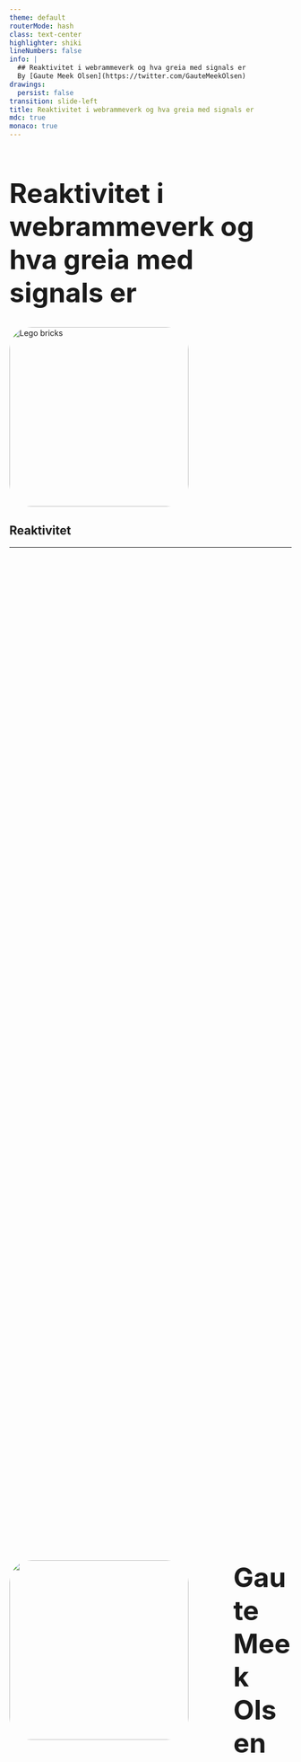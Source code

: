 ```yaml
---
theme: default
routerMode: hash
class: text-center
highlighter: shiki
lineNumbers: false
info: |
  ## Reaktivitet i webrammeverk og hva greia med signals er
  By [Gaute Meek Olsen](https://twitter.com/GauteMeekOlsen)
drawings:
  persist: false
transition: slide-left
title: Reaktivitet i webrammeverk og hva greia med signals er
mdc: true
monaco: true
---
```


<h1 class="translate-y-30px">Reaktivitet i webrammeverk og hva greia med signals er</h1>

<img src="/bricks.svg" alt="Lego bricks" class="scale-70 translate-y-30px">

<h2 class="scale-80 translate-x--228px translate-y--190px c-black">Reaktivitet</h2>

---

<div class="row">
  <img src="/gaute.jpg">
  <div class="column">
    <h1>Gaute Meek Olsen</h1>
    <Capra/>
  </div>
</div>

<style>
.row{
  display: flex;
  justify-content: center;
  align-items: center;
  height: 100%;
  gap: 5rem;
}

.column{
  display: flex;
  flex-direction: column;
  justify-content: center;
}

img{
  height: 320px;
  border-radius: 40px;
}

h1{
  font-size: 3rem;
}
</style>

---

# Regneark

<SpreadSheet />

---
src: ./pages/signals.md
---
---
transition: fade
---

# Reaktivitet tabell

|                                            | <logos-react class="text-5xl"/> | <logos-svelte-icon class="text-5xl svelte"/> | <logos-vue class="text-5xl"/> | <logos-solidjs-icon class="text-5xl"/>   | <logos-preact class="text-5xl"/>   | <logos-qwik-icon class="text-5xl"/>   | <logos-angular-icon class="text-5xl"/>   | <logos-svelte-icon class="text-5xl svelte"/> |
| ------------------------------------------ | ------------------------------- | -------------------------------------------- | ----------------------------- | ---------------------------------------- | ---------------------------------- | ------------------------------------- | ---------------------------------------- | -------------------------------------------- |
| mutable vs immutable API                   |                                 |                                              |                               |                                          |                                    |                                       |                                          |                                              |
| State er alltid i sync                     |                                 |                                              |                               |                                          |                                    |                                       |                                          |                                              |
| Re-render                                  |                                 |                                              |                               |                                          |                                    |                                       |                                          |                                              |
| Fungerer utenfor komponenten               |                                 |                                              |                               |                                          |                                    |                                       |                                          |                                              |
| Fungerer utenfor rammeverk                 |                                 |                                              |                               |                                          |                                    |                                       |                                          |                                              |

<style>
.svelte {
  outline: 1px dashed red;
}
</style>

---

# Reaktivitet tabell

|                                            | <logos-react class="text-5xl"/> | <logos-vue class="text-5xl"/> | <logos-solidjs-icon class="text-5xl"/>   | <logos-preact class="text-5xl"/>   | <logos-qwik-icon class="text-5xl"/>   | <logos-angular-icon class="text-5xl"/>   | <logos-svelte-icon class="text-5xl"/> |
| ------------------------------------------ | ------------------------------- | ----------------------------- | ---------------------------------------- | ---------------------------------- | ------------------------------------- | ---------------------------------------- | ------------------------------------- |
| mutable vs immutable API                   |                                 |                               |                                          |                                    |                                       |                                          |                                       |
| State er alltid i sync                     |                                 |                               |                                          |                                    |                                       |                                          |                                       |
| Re-render                                  |                                 |                               |                                          |                                    |                                       |                                          |                                       |
| Fungerer utenfor komponenten               |                                 |                               |                                          |                                    |                                       |                                          |                                       |
| Fungerer utenfor rammeverk                 |                                 |                               |                                          |                                    |                                       |                                          |                                       |

---

<Counter />

---
src: ./pages/react.md
---

---
src: ./pages/vue.md
---

---
src: ./pages/solid.md
---

---
src: ./pages/preact.md
---

---
src: ./pages/qwik.md
---

---
src: ./pages/angular.md
---

---
src: ./pages/svelte5.md
---
---

# Reaktivitet API

|                              | <logos-react class="text-5xl"/> | <logos-vue class="text-5xl"/> | <logos-solidjs-icon class="text-5xl"/> | <logos-preact class="text-5xl"/> | <logos-qwik-icon class="text-5xl"/> | <logos-angular-icon class="text-5xl"/> | <logos-svelte-icon class="text-5xl"/> |
| -----------------------------| ------------------------------- | ----------------------------- | -------------------------------------- | -------------------------------- | ----------------------------------- | -------------------------------------- | ------------------------------------- |
| State                        | `useState`                      | `ref`/`reactive`              | `createSignal`                         | `signal`                         | `useSignal`                         | `signal`                               | `$state`                              |
| Beregnet tilstand            | `useMemo`                       | `computed`                    | `() => `                               | `computed`                       | `useComputed$`                      | `computed`                             | `$derived`                            |
| Effekt                       | `useEffect`                     | `watchEffect`                 | `createEffect`                         | `effect`                         | `useTask$`                          | `effect`                               | `$effect`                             |

<style>
table {
  scale: 0.9;
  translate: -46px 0;
}
</style>

<!--
Sje så likt det e da! Koffer driv vi med, "vi må velg rammeverk X fordi det e kun det folk har erfaring med" osv... 
Hvis man kan nå i et rammeverk, klarer man det i et anna.
Men det er jo mer te et rammeverk enn kun reaktivitet, ska sies.
-->

---

# Reaktivitet tabell

|                              | <logos-react class="text-5xl"/>                | <logos-vue class="text-5xl"/>                       | <logos-solidjs-icon class="text-5xl"/>               | <logos-preact class="text-5xl"/>                     | <logos-qwik-icon class="text-5xl"/>                  | <logos-angular-icon class="text-5xl"/>              | <logos-svelte-icon class="text-5xl"/>                |
| -----------------------------| ---------------------------------------------- | --------------------------------------------------- | ---------------------------------------------------- | ---------------------------------------------------- | ---------------------------------------------------- | --------------------------------------------------- | ---------------------------------------------------- |
| mutable vs immutable API     | Immutable                                      | Mutable                                             | Immutable                                            | Mutable                                              | Mutable                                              | Immutable                                           | Mutable                                              |
| State er alltid i sync       | <emojione-cross-mark-button class="text-2xl"/> | <emojione-white-heavy-check-mark class="text-2xl"/> | <emojione-white-heavy-check-mark class="text-2xl"/>  | <emojione-white-heavy-check-mark class="text-2xl"/>  | <emojione-cross-mark-button class="text-2xl"/>       | <emojione-white-heavy-check-mark class="text-2xl"/> | <emojione-white-heavy-check-mark class="text-2xl"/>  |
| Re-render                    | <noto-deciduous-tree class="text-2xl"/>        | <openmoji-puzzle-piece class="text-3xl"/>           | <material-symbols-jump-to-element class="text-3xl"/> | <material-symbols-jump-to-element class="text-3xl"/> | <material-symbols-jump-to-element class="text-3xl"/> | <noto-deciduous-tree class="text-2xl"/>             | <material-symbols-jump-to-element class="text-3xl"/> |
| Fungerer utenfor komponenten | <emojione-cross-mark-button class="text-2xl"/> | <emojione-white-heavy-check-mark class="text-2xl"/> | <emojione-white-heavy-check-mark class="text-2xl"/>  | <emojione-white-heavy-check-mark class="text-2xl"/>  | <emojione-cross-mark-button class="text-2xl"/>       | <openmoji-palm-down-hand class="text-2xl"/>(2/3)    | <emojione-white-heavy-check-mark class="text-2xl"/>  |
| Fungerer utenfor rammeverk   | <emojione-cross-mark-button class="text-2xl"/> | <emojione-white-heavy-check-mark class="text-2xl"/> | <openmoji-palm-down-hand class="text-2xl"/>          | <emojione-white-heavy-check-mark class="text-2xl"/>  | <emojione-cross-mark-button class="text-2xl"/>       | <openmoji-palm-down-hand class="text-2xl"/>(2/3)    | <emojione-cross-mark-button class="text-2xl"/>       |

---
layout: center
---

# Takk for mæ!
